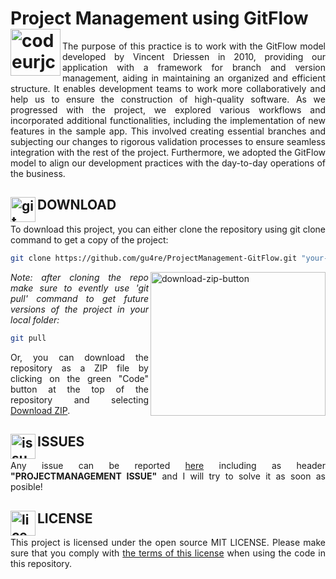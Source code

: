 # Project Management using GitFlow <img src="https://i1.wp.com/blog.knoldus.com/wp-content/uploads/2021/05/git-flow.png?fit=275%2C275&ssl=1.png" alt="codeurjc-icon" width="80" height="75" align="left"/>

<p align="justify">The purpose of this practice is to work with the GitFlow model developed by Vincent Driessen in 2010, providing our application with a framework for branch and version management, aiding in maintaining an organized and efficient structure. It enables development teams to work more collaboratively and help us to ensure the construction of high-quality software. As we progressed with the project, we explored various workflows and incorporated additional functionalities, including the implementation of new features in the sample app. This involved creating essential branches and subjecting our changes to rigorous validation processes to ensure seamless integration with the rest of the project. Furthermore, we adopted the GitFlow model to align our development practices with the day-to-day operations of the business.</p>

## DOWNLOAD <img src="https://gitforwindows.org/img/gwindows_logo.png" alt="git-icon" width="40" height="40" align="left"/>

<p align="justify">To download this project, you can either clone the repository using git clone command to get a copy of the project:</p>

```bash
git clone https://github.com/gu4re/ProjectManagement-GitFlow.git "your-folder-destination"
```` 

<img src="https://imgur.com/5lNegb4.png" align="right" alt="download-zip-button" width="280" height="230"/>
<p align="justify"><i>Note: after cloning the repo make sure to evently use 'git pull' command to get future versions of the project in your local folder:</i></p>

```bash
git pull
````

<p align="justify">Or, you can download the repository as a ZIP file by clicking on the green "Code" button at the top of the repository and selecting <a href="https://github.com/gu4re/ProjectManagement-GitFlow/archive/refs/heads/main.zip">Download ZIP</a>.</p>

## ISSUES <img src="https://www.clker.com/cliparts/9/1/4/0/11954322131712176739question_mark_naught101_02.svg.hi.png" alt="issues-icon" width="40" height="40" align="left"/>

<p align="justify">Any issue can be reported <a href="https://github.com/gu4re/gu4re/issues">here<a> including as header <b>"PROJECTMANAGEMENT ISSUE"</b> and I will try to solve it as soon as posible!</p>

## LICENSE <img src="https://www.logomed-gabinet.pl/wp-content/uploads/2021/06/license-icon-2793454.png" alt="license-icon" width="40" height="40" align="left"/>

<p align="justify">This project is licensed under the open source MIT LICENSE. Please make sure that you comply with <a href="https://github.com/gu4re/ProjectManagement-GitFlow/blob/main/LICENSE">the terms of this license<a> when using the code in this repository.</p>
